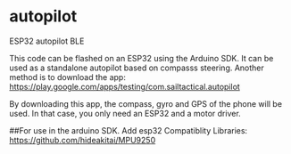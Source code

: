 # autopilot
ESP32 autopilot BLE

This code can be flashed on an ESP32 using the Arduino SDK.
It can be used as a standalone autopilot based on compasss steering. Another method is to download the app:
https://play.google.com/apps/testing/com.sailtactical.autopilot

By downloading this app, the compass, gyro and GPS of the phone will be used. In that case, you only need an ESP32 and a motor driver.

##For use in the arduino SDK. 
Add esp32 Compatiblity
Libraries:
https://github.com/hideakitai/MPU9250
